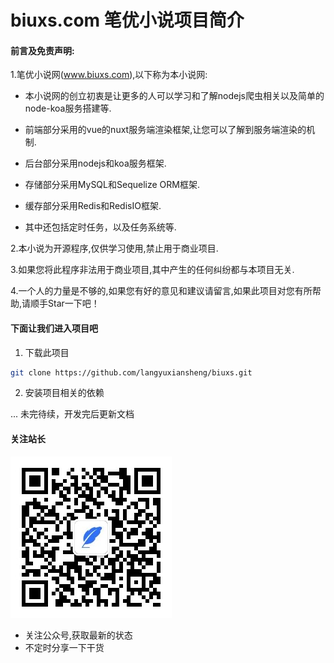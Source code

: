 # biuxs.com  笔优小说项目简介

#### 前言及免责声明:

1.笔优小说网(www.biuxs.com),以下称为本小说网:
- 本小说网的创立初衷是让更多的人可以学习和了解nodejs爬虫相关以及简单的node-koa服务搭建等.

- 前端部分采用的vue的nuxt服务端渲染框架,让您可以了解到服务端渲染的机制.

- 后台部分采用nodejs和koa服务框架.

- 存储部分采用MySQL和Sequelize ORM框架.

- 缓存部分采用Redis和RedisIO框架.

- 其中还包括定时任务，以及任务系统等.

2.本小说为开源程序,仅供学习使用,禁止用于商业项目.

3.如果您将此程序非法用于商业项目,其中产生的任何纠纷都与本项目无关.

4.一个人的力量是不够的,如果您有好的意见和建议请留言,如果此项目对您有所帮助,请顺手Star一下吧！

#### 下面让我们进入项目吧

1. 下载此项目

```bash
git clone https://github.com/langyuxiansheng/biuxs.git
```

2. 安装项目相关的依赖

... 未完待续，开发完后更新文档

#### 关注站长

![image](https://github.com/langyuxiansheng/biuxs/blob/master/images/vx-open.jpg)

- 关注公众号,获取最新的状态
- 不定时分享一下干货